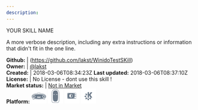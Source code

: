 ```yaml
---
description: 
---
```

YOUR SKILL NAME

A more verbose description, including any extra instructions or
information that didn't fit in the one line.

**Github:** | (https://github.com/lakst/WinidoTestSKill)  
**Owner:** | [@lakst](https://github.com/lakst)  
**Created:** | 2018-03-06T08:34:23Z  **Last updated:** 2018-03-06T08:37:10Z  
**License:** | No License - dont use this skill !  
**Market status:** | [Not in Market](https://market.mycroft.ai/skill/)  
**Platform:**   ![](.gitbook/assets/mark-1-icon.png)  ![](.gitbook/assets/mark-2-icon.png)  ![](.gitbook/assets/picroft-icon.png)  ![](.gitbook/assets/kde.png)   

